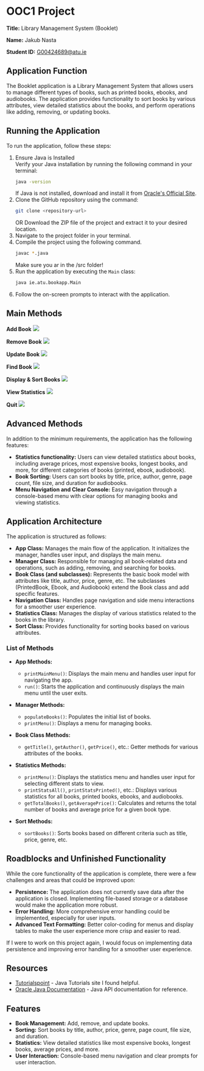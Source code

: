 # OOC1 Project

**Title:** Library Management System (Booklet)

**Name:** Jakub Nasta

**Student ID:** G00424689@atu.ie

## Application Function

The Booklet application is a Library Management System that allows users to manage different types of books, such as printed books, ebooks, and audiobooks. The application provides functionality to sort books by various attributes, view detailed statistics about the books, and perform operations like adding, removing, or updating books.

## Running the Application

To run the application, follow these steps:

1. Ensure Java is Installed  
   Verify your Java installation by running the following command in your terminal:  
   ```bash
   java -version
   ```
   If Java is not installed, download and install it from [Oracle's Official Site](https://www.oracle.com/java/technologies/downloads/).
2. Clone the GitHub repository using the command:
   ```bash
   git clone <repository-url>
   ```
   OR
   Download the ZIP file of the project and extract it to your desired location.
4. Navigate to the project folder in your terminal.
5. Compile the project using the following command. 
    ```bash
    javac *.java
    ```
    Make sure you ar in the /src folder!
6. Run the application by executing the `Main` class:
    ```bash
    java ie.atu.bookapp.Main
    ```
7. Follow the on-screen prompts to interact with the application.

## Main Methods

**Add Book**
![](https://github.com/DanielCreggOrganization/ooc1-project-24-nastaj/blob/main/gifs/add.gif)

**Remove Book**
![](https://github.com/DanielCreggOrganization/ooc1-project-24-nastaj/blob/main/gifs/remove.gif)

**Update Book**
![](https://github.com/DanielCreggOrganization/ooc1-project-24-nastaj/blob/main/gifs/update.gif)

**Find Book**
![](https://github.com/DanielCreggOrganization/ooc1-project-24-nastaj/blob/main/gifs/find.gif)

**Display & Sort Books**
![](https://github.com/DanielCreggOrganization/ooc1-project-24-nastaj/blob/main/gifs/show_sort.gif)

**View Statistics**
![](https://github.com/DanielCreggOrganization/ooc1-project-24-nastaj/blob/main/gifs/stats.gif)

**Quit**
![](https://github.com/DanielCreggOrganization/ooc1-project-24-nastaj/blob/main/gifs/quit.gif)

## Advanced Methods

In addition to the minimum requirements, the application has the following features:

* **Statistics functionality:** Users can view detailed statistics about books, including average prices, most expensive books, longest books, and more, for different categories of books (printed, ebook, audiobook).
* **Book Sorting:** Users can sort books by title, price, author, genre, page count, file size, and duration for audiobooks.
* **Menu Navigation and Clear Console:** Easy navigation through a console-based menu with clear options for managing books and viewing statistics.

## Application Architecture

The application is structured as follows:

- **App Class:** Manages the main flow of the application. It initializes the manager, handles user input, and displays the main menu.
- **Manager Class:** Responsible for managing all book-related data and operations, such as adding, removing, and searching for books.
- **Book Class (and subclasses):** Represents the basic book model with attributes like title, author, price, genre, etc. The subclasses (PrintedBook, Ebook, and Audiobook) extend the Book class and add specific features.
- **Navigation Class:** Handles page navigation and side menu interactions for a smoother user experience.
- **Statistics Class:** Manages the display of various statistics related to the books in the library.
- **Sort Class:** Provides functionality for sorting books based on various attributes.

### List of Methods

- **App Methods:**
  - `printMainMenu()`: Displays the main menu and handles user input for navigating the app.
  - `run()`: Starts the application and continuously displays the main menu until the user exits.

- **Manager Methods:**
  - `populateBooks()`: Populates the initial list of books.
  - `printMenu()`: Displays a menu for managing books.

- **Book Class Methods:**
  - `getTitle()`, `getAuthor()`, `getPrice()`, etc.: Getter methods for various attributes of the books.

- **Statistics Methods:**
  - `printMenu()`: Displays the statistics menu and handles user input for selecting different stats to view.
  - `printStatsAll()`, `printStatsPrinted()`, etc.: Displays various statistics for all books, printed books, ebooks, and audiobooks.
  - `getTotalBooks()`, `getAveragePrice()`: Calculates and returns the total number of books and average price for a given book type.

- **Sort Methods:**
  - `sortBooks()`: Sorts books based on different criteria such as title, price, genre, etc.

## Roadblocks and Unfinished Functionality

While the core functionality of the application is complete, there were a few challenges and areas that could be improved upon:

- **Persistence:** The application does not currently save data after the application is closed. Implementing file-based storage or a database would make the application more robust.
- **Error Handling:** More comprehensive error handling could be implemented, especially for user inputs.
- **Advanced Text Formatting:** Better color-coding for menus and display tables to make the user experience more crisp and easier to read.

If I were to work on this project again, I would focus on implementing data persistence and improving error handling for a smoother user experience.

## Resources

- [Tutorialspoint](https://www.tutorialspoint.com/java/) - Java Tutorials site I found helpful.
- [Oracle Java Documentation](https://docs.oracle.com/javase/8/docs/api/) - Java API documentation for reference.

## Features

- **Book Management:** Add, remove, and update books.
- **Sorting:** Sort books by title, author, price, genre, page count, file size, and duration.
- **Statistics:** View detailed statistics like most expensive books, longest books, average prices, and more.
- **User Interaction:** Console-based menu navigation and clear prompts for user interaction.

